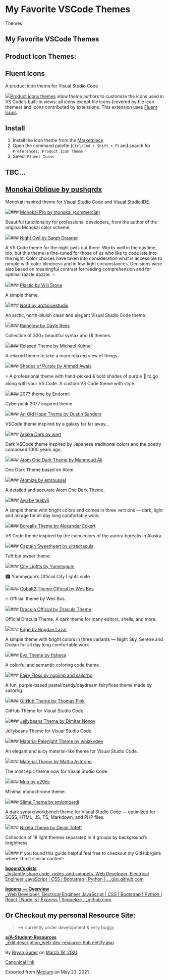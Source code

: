 # My Favorite VSCode Themes

Themes

## My Favorite VSCode Themes

## Product Icon Themes:

## Fluent Icons

A product icon theme for Visual Studio Code

![](https://cdn-images-1.medium.com/max/800/0*wE_xUE1f0GU8GBGo.png)[Product icons themes](https://code.visualstudio.com/api/extension-guides/product-icon-theme) allow theme authors to customize the icons used in VS Code’s built-in views: all icons except file icons \(covered by file icon themes\) and icons contributed by extensions. This extension uses [Fluent Icons](https://www.figma.com/community/file/836835755999342788/Microsoft-Fluent-System-Icons).

## Install

1. Install the icon theme from the [Marketplace](https://marketplace.visualstudio.com/items?itemName=miguelsolorio.fluent-icons)
2. Open the command palette \(`Ctrl/Cmd + Shift + P`\) and search for `Preferences: Product Icon Theme`
3. Select `Fluent Icons`

## TBC…

## [Monokai Oblique by pushqrdx](https://vscodethemes.com/e/pushqrdx.theme-monokai-oblique-vscode)

Monokai inspired theme for [Visual Studio Code](https://vscodethemes.com/e/pushqrdx.theme-monokai-oblique-vscode) and [Visual Studio IDE](https://github.com/pushqrdx/monokai).

![](https://cdn-images-1.medium.com/max/800/0*43PXQoFMOr28C7_B.png)\#\#\# [Monokai Pro by monokai \(commercial\)](https://vscodethemes.com/e/monokai.theme-monokai-pro-vscode)

Beautiful functionality for professional developers, from the author of the original Monokai color scheme.

![](https://cdn-images-1.medium.com/max/800/0*qwLfKRWuJl0hLZ2m.png)\#\#\# [Night Owl by Sarah Drasner](https://vscodethemes.com/e/sdras.night-owl)

A VS Code theme for the night owls out there. Works well in the daytime, too, but this theme is fine-tuned for those of us who like to code late into the night. Color choices have taken into consideration what is accessible to people with color blindness and in low-light circumstances. Decisions were also based on meaningful contrast for reading comprehension and for optimal razzle dazzle. ✨

![](https://cdn-images-1.medium.com/max/800/0*w4jwUZlACQz-ndRu.png)\#\#\# [Plastic by Will Stone](https://vscodethemes.com/e/will-stone.plastic)

A simple theme.

![](https://cdn-images-1.medium.com/max/800/0*xr3ul5T1_CAsnyWR.png)\#\#\# [Nord by arcticicestudio](https://vscodethemes.com/e/arcticicestudio.nord-visual-studio-code)

An arctic, north-bluish clean and elegant Visual Studio Code theme.

![](https://cdn-images-1.medium.com/max/800/0*yQMVpYfepk53HNxN.png)\#\#\# [Rainglow by Dayle Rees](https://vscodethemes.com/e/daylerees.rainglow)

Collection of 320+ beautiful syntax and UI themes.

![](https://cdn-images-1.medium.com/max/800/0*FpJBK3DBT1FUmuLF.png)\#\#\# [Relaxed Theme by Michael Kühnel](https://vscodethemes.com/e/mischah.relaxed-theme)

A relaxed theme to take a more relaxed view of things.

![](https://cdn-images-1.medium.com/max/800/0*bdPe8FIrL8F9qFqx.png)\#\#\# [Shades of Purple by Ahmad Awais](https://vscodethemes.com/e/ahmadawais.shades-of-purple)

⚡ A professional theme with hand-picked & bold shades of purple 💜 to go along with your VS Code. A custom VS Code theme with style.

![](https://cdn-images-1.medium.com/max/800/0*lyNNDrSPE5fpaMBZ.png)\#\#\# [2077 theme by Endormi](https://vscodethemes.com/e/Endormi.2077-theme)

Cyberpunk 2077 inspired theme

![](https://cdn-images-1.medium.com/max/800/0*1VdJDagHs-YTIicE.png)\#\#\# [An Old Hope Theme by Dustin Sanders](https://vscodethemes.com/e/dustinsanders.an-old-hope-theme-vscode)

VSCode theme inspired by a galaxy far far away…

![](https://cdn-images-1.medium.com/max/800/0*8JZCxiWSVdupy-HQ.png)\#\#\# [Ariake Dark by wart](https://vscodethemes.com/e/wart.ariake-dark)

Dark VSCode theme inspired by Japanese traditional colors and the poetry composed 1000 years ago.

![](https://cdn-images-1.medium.com/max/800/0*Pm8gFuyXa_xNniuP.png)\#\#\# [Atom One Dark Theme by Mahmoud Ali](https://vscodethemes.com/e/akamud.vscode-theme-onedark)

One Dark Theme based on Atom.

![](https://cdn-images-1.medium.com/max/800/0*YBzFlHIhCnEXPKsb.png)\#\#\# [Atomize by emroussel](https://vscodethemes.com/e/emroussel.atomize-atom-one-dark-theme)

A detailed and accurate Atom One Dark Theme.

![](https://cdn-images-1.medium.com/max/800/0*trGkLz0fLzZMjNX_.png)\#\#\# [Ayu by teabyii](https://vscodethemes.com/e/teabyii.ayu)

A simple theme with bright colors and comes in three versions — dark, light and mirage for all day long comfortable work.

![](https://cdn-images-1.medium.com/max/800/0*YL26P4BF0Kz-0ck9.png)\#\#\# [Borealis Theme by Alexander Eckert](https://vscodethemes.com/e/eckertalex.borealis)

VS Code theme inspired by the calm colors of the aurora borealis in Alaska.

![](https://cdn-images-1.medium.com/max/800/0*Df5XXUX50azLyP7K.png)\#\#\# [Captain Sweetheart by ultradracula](https://vscodethemes.com/e/ultradracula.captain-sweetheart)

Tuff but sweet theme.

![](https://cdn-images-1.medium.com/max/800/0*93oi3wFSt7uH62VR.png)\#\#\# [City Lights by Yummygum](https://vscodethemes.com/e/Yummygum.city-lights-theme)

🏙 Yummygum’s Official City Lights suite

![](https://cdn-images-1.medium.com/max/800/0*LwpZlufyoKuCVjqn.png)\#\#\# [Cobalt2 Theme Official by Wes Bos](https://vscodethemes.com/e/wesbos.theme-cobalt2)

🔥 Official theme by Wes Bos.

![](https://cdn-images-1.medium.com/max/800/0*8KsnUfTVU-A9Aqcl.png)\#\#\# [Dracula Official by Dracula Theme](https://vscodethemes.com/e/dracula-theme.theme-dracula)

Official Dracula Theme. A dark theme for many editors, shells, and more.

![](https://cdn-images-1.medium.com/max/800/0*xGaF3Cs8iHoC5gUr.png)\#\#\# [Edge by Bogdan Lazar](https://vscodethemes.com/e/bogdanlazar.edge)

A simple theme with bright colors in three variants — Night Sky, Serene and Ocean for all day long comfortable work.

![](https://cdn-images-1.medium.com/max/800/0*qELxjfUYJNuRISgB.png)\#\#\# [Eva Theme by fisheva](https://vscodethemes.com/e/fisheva.eva-theme)

A colorful and semantic coloring code theme.

![](https://cdn-images-1.medium.com/max/800/0*Dzw_28GVEGa10m-9.png)\#\#\# [Fairy Floss by nopjmp and sailorhg](https://vscodethemes.com/e/nopjmp.fairyfloss)

A fun, purple-based pastel/candy/daydream fairyfloss theme made by sailorhg.

![](https://cdn-images-1.medium.com/max/800/0*wJkmVL0w1tz4n4_H.png)\#\#\# [GitHub Theme by Thomas Pink](https://vscodethemes.com/e/thomaspink.theme-github)

GitHub Theme for Visual Studio Code.

![](https://cdn-images-1.medium.com/max/800/0*H4ZAOtLrAniVho93.png)\#\#\# [Jellybeans Theme by Dimitar Nonov](https://vscodethemes.com/e/DimitarNonov.jellybeans-theme)

Jellybeans Theme for Visual Studio Code.

![](https://cdn-images-1.medium.com/max/800/0*oMhZGGsUfm8rqLtJ.png)\#\#\# [Material Palenight Theme by whizkydee](https://vscodethemes.com/e/whizkydee.material-palenight-theme)

An elegant and juicy material-like theme for Visual Studio Code.

![](https://cdn-images-1.medium.com/max/800/0*cw3IGUQSFahiPgiH.png)\#\#\# [Material Theme by Mattia Astorino](https://vscodethemes.com/e/Equinusocio.vsc-material-theme)

The most epic theme now for Visual Studio Code.

![](https://cdn-images-1.medium.com/max/800/0*2YvsABxfZ4Cv1Y_j.png)\#\#\# [Mno by u29dc](https://vscodethemes.com/e/u29dc.mno)

Minimal monochrome theme.

![](https://cdn-images-1.medium.com/max/800/0*_NT4CQBGRRlFQl9q.png)\#\#\# [Slime Theme by smlombardi](https://vscodethemes.com/e/smlombardi.slime)

A dark syntax/workbench theme for Visual Studio Code — optimized for SCSS, HTML, JS, TS, Markdown, and PHP files.

![](https://cdn-images-1.medium.com/max/800/0*-ldv4DoOVntnZbBt.png)\#\#\# [Niketa Theme by Dejan Toteff](https://vscodethemes.com/e/selfrefactor.niketa-theme)

Collection of 18 light themes separated in 4 groups by background’s brightness.

![](https://cdn-images-1.medium.com/max/800/0*n_iRSy_1IDOgajFu.png)\#\#\# If you found this guide helpful feel free to checkout my GitHub/gists where I host similar content:

[**bgoonz’s gists**  
 _Instantly share code, notes, and snippets. Web Developer, Electrical Engineer JavaScript \| CSS \| Bootstrap \| Python \|…_gist.github.com](https://gist.github.com/bgoonz)

[**bgoonz** **—** **Overview**  
 _Web Developer, Electrical Engineer JavaScript \| CSS \| Bootstrap \| Python \| React \| Node.js \| Express \| Sequelize…_github.com](https://github.com/bgoonz)

## Or Checkout my personal Resource Site:

> ==&gt; currently under development & very buggy

[**a/A-Student-Resources**  
 _Edit description_web-dev-resource-hub.netlify.app](https://web-dev-resource-hub.netlify.app/)

By [Bryan Guner](https://medium.com/@bryanguner) on [March 18, 2021](https://medium.com/p/9bab65af3f0f).

[Canonical link](https://medium.com/@bryanguner/my-favorite-vscode-themes-9bab65af3f0f)

Exported from [Medium](https://medium.com) on May 23, 2021.

